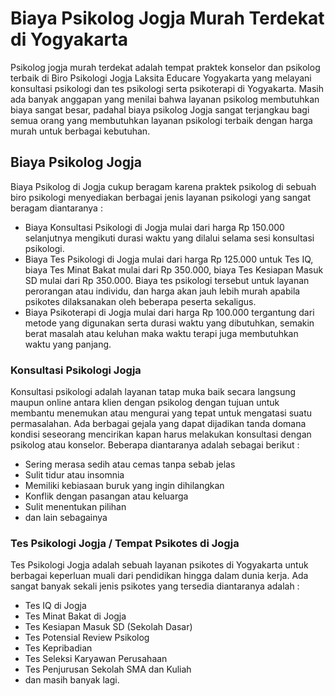 # Biaya Psikolog Jogja Murah Terdekat di Yogyakarta
Psikolog jogja murah terdekat adalah tempat praktek konselor dan psikolog terbaik di Biro Psikologi Jogja Laksita Educare Yogyakarta yang melayani konsultasi psikologi dan tes psikologi serta psikoterapi di Yogyakarta. Masih ada banyak anggapan yang menilai bahwa layanan psikolog membutuhkan biaya sangat besar, padahal biaya psikolog Jogja sangat terjangkau bagi semua orang yang membutuhkan layanan psikologi terbaik dengan harga murah untuk berbagai kebutuhan.

## Biaya Psikolog Jogja
Biaya Psikolog di Jogja cukup beragam karena praktek psikolog di sebuah biro psikologi menyediakan berbagai jenis layanan psikologi yang sangat beragam diantaranya :
- Biaya Konsultasi Psikologi di Jogja mulai dari harga Rp 150.000 selanjutnya mengikuti durasi waktu yang dilalui selama sesi konsultasi psikologi.
- Biaya Tes Psikologi di Jogja mulai dari harga Rp 125.000 untuk Tes IQ, biaya Tes Minat Bakat mulai dari Rp 350.000, biaya Tes Kesiapan Masuk SD mulai dari Rp 350.000. Biaya tes psikologi tersebut untuk layanan perorangan atau individu, dan harga akan jauh lebih murah apabila psikotes dilaksanakan oleh beberapa peserta sekaligus.
- Biaya Psikoterapi di Jogja mulai dari harga Rp 100.000 tergantung dari metode yang digunakan serta durasi waktu yang dibutuhkan, semakin berat masalah atau keluhan maka waktu terapi juga membutuhkan waktu yang panjang.

### Konsultasi Psikologi Jogja
Konsultasi psikologi adalah layanan tatap muka baik secara langsung maupun online antara klien dengan psikolog dengan tujuan untuk membantu menemukan atau mengurai yang tepat untuk mengatasi suatu permasalahan. Ada berbagai gejala yang dapat dijadikan tanda domana kondisi seseorang mencirikan kapan harus melakukan konsultasi dengan psikolog atau konselor. Beberapa diantaranya adalah sebagai berikut :
- Sering merasa sedih atau cemas tanpa sebab jelas
- Sulit tidur atau insomnia
- Memiliki kebiasaan buruk yang ingin dihilangkan
- Konflik dengan pasangan atau keluarga
- Sulit menentukan pilihan
- dan lain sebagainya

### Tes Psikologi Jogja / Tempat Psikotes di Jogja
Tes Psikologi Jogja adalah sebuah layanan psikotes di Yogyakarta untuk berbagai keperluan muali dari pendidikan hingga dalam dunia kerja. Ada sangat banyak sekali jenis psikotes yang tersedia diantaranya adalah :
- Tes IQ di Jogja
- Tes Minat Bakat di Jogja
- Tes Kesiapan Masuk SD (Sekolah Dasar)
- Tes Potensial Review Psikolog
- Tes Kepribadian
- Tes Seleksi Karyawan Perusahaan
- Tes Penjurusan Sekolah SMA dan Kuliah
- dan masih banyak lagi.


